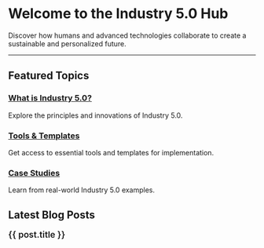<!-- Industry 5.0 Hub Homepage -->

# Welcome to the Industry 5.0 Hub

Discover how humans and advanced technologies collaborate to create a sustainable and personalized future.

---

## Featured Topics

### [What is Industry 5.0?](/categories/what-is-industry5)
Explore the principles and innovations of Industry 5.0.

### [Tools & Templates](/resources/tools)
Get access to essential tools and templates for implementation.

### [Case Studies](/categories/case-studies)
Learn from real-world Industry 5.0 examples.

<script setup>
import { ref, onMounted } from "vue";

const posts = ref([]);

onMounted(async () => {
  const blogFiles = import.meta.glob("/blog/*.md", { eager: true });

  const blogPosts = Object.entries(blogFiles).map(([path, module]) => {
    const { frontmatter } = module;
    return {
      url: path.replace(".md", ""), // Generate VitePress-compatible URLs
      title: frontmatter?.title || path.split("/").pop().replace(".md", ""),
      date: frontmatter?.date || "1970-01-01",
    };
  });

  posts.value = blogPosts.sort((a, b) => new Date(b.date) - new Date(a.date));
});

const formatDate = (date) =>
  new Date(date).toLocaleDateString("en-US", {
    year: "numeric",
    month: "long",
    day: "numeric",
  });
</script>

## Latest Blog Posts

<div v-for="post in posts" :key="post.url" class="blog-item">
  <a :href="post.url" class="blog-title">{{ post.title }}</a>
</div>

<style scoped>
.blog-item {
  margin-bottom: 1.5rem;
}

.blog-date {
  font-size: 0.9rem;
  color: #666;
  margin-bottom: 0.5rem;
}

.blog-title {
  font-size: 1.1rem;
  font-weight: 600;
  color: var(--vp-c-brand);
  text-decoration: none;
}

.blog-title:hover {
  text-decoration: underline;
}
</style>
